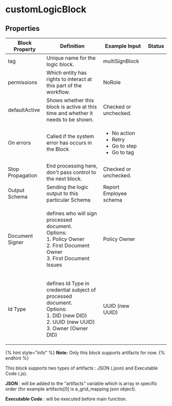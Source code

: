 # customLogicBlock

## Properties

| Block Property   | Definition                                                                                                                                        | Example Input                                                                         | Status |
| ---------------- | ------------------------------------------------------------------------------------------------------------------------------------------------- | ------------------------------------------------------------------------------------- | ------ |
| tag              | Unique name for the logic block.                                                                                                                  | multiSignBlock                                                                        |        |
| permissions      | Which entity has rights to interact at this part of the workflow.                                                                                 | NoRole                                                                                |        |
| defaultActive    | Shows whether this block is active at this time and whether it needs to be shown.                                                                 | Checked or unchecked.                                                                 |        |
| On errors        | Called if the system error has occurs in the Block                                                                                                | <p></p><ul><li>No action</li><li>Retry</li><li>Go to step</li><li>Go to tag</li></ul> |        |
| Stop Propagation | End processing here, don't pass control to the next block.                                                                                        | Checked or unchecked.                                                                 |        |
| Output Schema    | Sending the logic output to this particular Schema                                                                                                | Report Employee schema                                                                |        |
| Document Signer  | <p>defines who will sign processed document.<br>Options:<br>1. Policy Owner<br>2. First Document Owner<br>3. First Document Issues</p>            | Policy Owner                                                                          |        |
| Id Type          | <p>defines Id Type in credential subject of processed document.<br>Options:<br>1. DID (new DID)<br>2. UUID (new UUID)<br>3. Owner (Owner DID)</p> | UUID (new UUID)                                                                       |        |

{% hint style="info" %}
**Note:** Only this block supports artifacts for now.
{% endhint %}

This block supports two types of artifacts : JSON (.json) and Executable Code (.js).

**JSON** :  will be added to the “artifacts” variable which is array in specific order (for example artifacts\[0] is e\_grid\_mapping json object).

**Executable Code** :  will be executed before main function.
